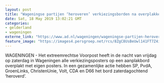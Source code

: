 ```yaml
---
layout: post
title: "Wageningse partijen ‘heroveren’ verkiezingsborden na overplakken door extreemrechts"
date: Sat, 18 May 2019 13:02:21 GMT
categories: 
- gelderland 
- wageningen 
externe_link: "https://www.ad.nl/wageningen/wageningse-partijen-heroveren-verkiezingsborden-na-overplakken-door-extreemrechts~a9b0b8e4/"
feature_image: "https://images4.persgroep.net/rcs/8ZgC8UsBeUwl141FT7Z4i9U8pEc/diocontent/148677842/_fitwidth/400/?appId=21791a8992982cd8da851550a453bd7f&quality=0.7"
---
```


WAGENINGEN - Het extreemrechtse Voorpost heeft in de nacht van vrijdag op zaterdag in Wageningen alle verkiezingsposters op een aanplakbord overplakt met eigen posters. In een gezamenlijke actie hebben SP, PvdA, GroenLinks, ChristenUnie, Volt, CDA en D66 het bord zaterdagochtend ‘heroverd’.
